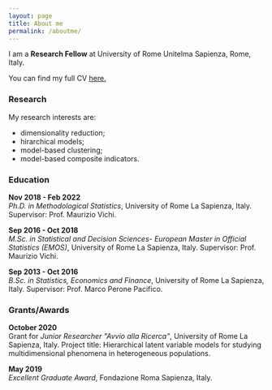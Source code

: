 ```yaml
---
layout: page
title: About me
permalink: /aboutme/
---
```


I am a **Research Fellow** at University of Rome Unitelma Sapienza, Rome, Italy.

You can find my full CV <a href="https://drive.google.com/file/d/1FwxZzO3xtbupkDIqsjlFDVKBh_DUS9-M/view?usp=sharing" target="_blank"><ins>here</ins>.</a>

### Research
My research interests are:
- dimensionality reduction;
- hirarchical models;
- model-based clustering;
- model-based composite indicators.


### Education 
**Nov 2018 - Feb 2022** \
_Ph.D. in Methodological Statistics_, University of Rome La Sapienza, Italy.
Supervisor: Prof. Maurizio Vichi.

**Sep 2016 - Oct 2018** \
_M.Sc. in Statistical and Decision Sciences- European Master in Official Statistics (EMOS)_, University of Rome La Sapienza, Italy.
Supervisor: Prof. Maurizio Vichi.

**Sep 2013 - Oct 2016** \
_B.Sc. in Statistics, Economics and Finance_, University of Rome La Sapienza, Italy.
Supervisor: Prof. Marco Perone Pacifico.

### Grants/Awards
**October 2020** \
Grant for _Junior Researcher "Avvio alla Ricerca"_, University of Rome La Sapienza, Italy. 
Project title: Hierarchical latent variable models for studying multidimensional phenomena in heterogeneous populations.

**May 2019** \
_Excellent Graduate Award_, Fondazione Roma Sapienza, Italy.

